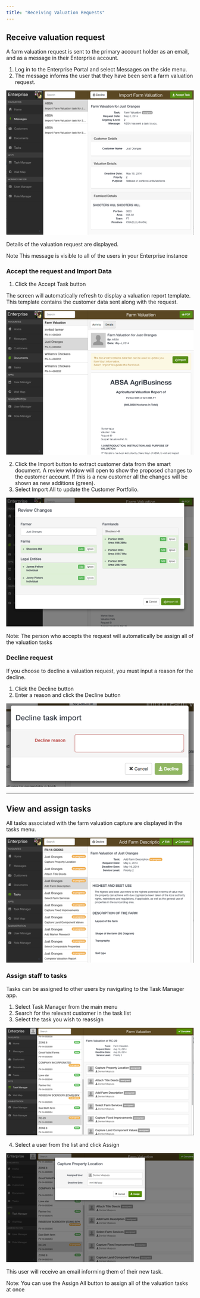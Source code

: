 ```yaml
---
title: "Receiving Valuation Requests"
---
```


## Receive valuation request

A farm valuation request is sent to the primary account holder as an email, and as a message in their Enterprise account.

1. Log in to the Enterprise Portal and select Messages on the side menu. 
2. The message informs the user that they have been sent a farm valuation request. 

![Receive valuation request](images/ENT_receive_request.png)

Details of the valuation request are displayed.

Note This message is visible to all of the users in your Enterprise instance

### Accept the request and Import Data

1. Click the Accept Task button

The screen will automatically refresh to display a valuation report template. This template contains the customer data sent along with the request.

![Template](images/ENT_valuation_empty.png)

2. Click the Import button to extract customer data from the smart document. A review window will open to show the proposed changes to the customer account. If this is a new customer all the changes will be shown as new additions (green). 
3. Select Import All to update the Customer Portfolio. 

![Import customer data](images/ENT_import_customer.png)

Note: The person who accepts the request will automatically be assign all of the valuation tasks

### Decline request

If you choose to decline a valuation request, you must input a reason for the decline. 

1. Click the Decline button
2. Enter a reason and click the Decline button

![Decline request](images/ENT_decline_request.png)

--------

## View and assign tasks


All tasks associated with the farm valuation capture are displayed in the tasks menu.

![Task list](images/ENT_tasks_list.png)

### Assign staff to tasks

Tasks can be assigned to other users by navigating to the Task Manager app. 

1. Select Task Manager from the main menu
2. Search for the relevant customer in the task list
3. Select the task you wish to reassign 

![Task manager](images/ENT_task_manager.png)

4. Select a user from the list and click Assign   

![Assign tasks](images/ENT_assign_tasks.png)
  
This user will receive an email informing them of their new task.

Note: You can use the Assign All button to assign all of the valuation tasks at once  